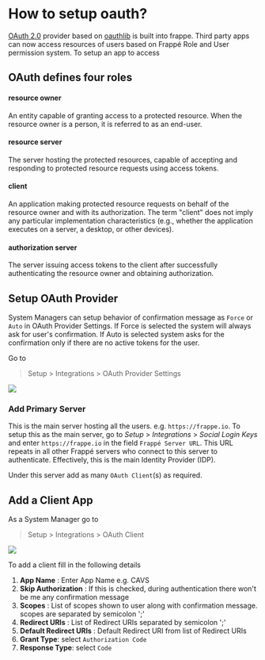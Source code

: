 # How to setup oauth?

<a href="https://tools.ietf.org/html/rfc6749">OAuth 2.0</a> provider based on <a href="https://github.com/idan/oauthlib">oauthlib</a> is built into frappe. Third party apps can now access resources of users based on Frappé Role and User permission system. To setup an app to access

## OAuth defines four roles

#### resource owner
An entity capable of granting access to a protected resource. When the resource owner is a person, it is referred to as an end-user.

#### resource server
The server hosting the protected resources, capable of accepting and responding to protected resource requests using access tokens.

#### client
An application making protected resource requests on behalf of the resource owner and with its authorization.  The term "client" does not imply any particular implementation characteristics (e.g.,
whether the application executes on a server, a desktop, or other devices).

#### authorization server
The server issuing access tokens to the client after successfully authenticating the resource owner and obtaining authorization.

## Setup OAuth Provider

System Managers can setup behavior of confirmation message as `Force` or `Auto` in OAuth Provider Settings.
If Force is selected the system will always ask for user's confirmation. If Auto is selected system asks for the confirmation only if there are no active tokens for the user.

Go to 

> Setup > Integrations > OAuth Provider Settings

<img class="screenshot" src="/docs/assets/img/oauth_provider_settings.png">

### Add Primary Server

This is the main server hosting all the users. e.g. `https://frappe.io`. To setup this as the main server, go to *Setup* > *Integrations* > *Social Login Keys* and enter `https://frappe.io` in the field  `Frappé Server URL`. This URL repeats in all other Frappé servers who connect to this server to authenticate. Effectively, this is the main Identity Provider (IDP). 

Under this server add as many `OAuth Client`(s) as required.

## Add a Client App

As a System Manager go to  

> Setup > Integrations > OAuth Client

<img class="screenshot" src="/docs/assets/img/oauth2_client_app.png">

To add a client fill in the following details

1. **App Name** : Enter App Name e.g. CAVS
2. **Skip Authorization** : If this is checked, during authentication there won't be me any confirmation message
3. **Scopes** : List of scopes shown to user along with confirmation message. scopes are separated by semicolon ';'
4. **Redirect URIs** : List of Redirect URIs separated by semicolon ';'
5. **Default Redirect URIs** : Default Redirect URI from list of Redirect URIs
6. **Grant Type**: select `Authorization Code`
7. **Response Type**: select `Code`
